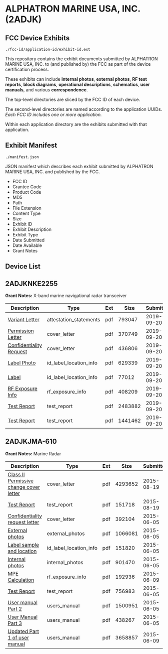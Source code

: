# ALPHATRON MARINE USA, INC. (2ADJK)
## FCC Device Exhibits

```
./fcc-id/application-id/exhibit-id.ext
```

This repository contains the exhibit documents submitted by ALPHATRON MARINE USA, INC. to (and published by) the FCC as part of the device certification process.

These exhibits can include **internal photos**, **external photos**, **RF test reports**, **block diagrams**, **operational descriptions**, **schematics**, **user manuals**, and various **correspondence**.

The top-level directories are sliced by the FCC ID of each device.

The second-level directories are named according to the application UUIDs. *Each FCC ID includes one or more application.*

Within each application directory are the exhibits submitted with that application. 

## Exhibit Manifest

```
./manifest.json
```

JSON manifest which describes each exhibit submitted by ALPHATRON MARINE USA, INC. and published by the FCC.

- FCC ID
- Grantee Code
- Product Code
- MD5
- Path
- File Extension
- Content Type
- Size
- Exhibit ID
- Exhibit Description
- Exhibit Type
- Date Submitted
- Date Available
- Grant Notes

## Device List
## 2ADJKNKE2255
**Grant Notes:** X-band marine navigational radar transceiver

| Description | Type | Ext | Size | Submitted | Available |
| ----------- | ---- | --- | ---- | --------- | --------- |
| [Variant Letter](2ADJKNKE2255/5357bb8daffb0c3493bad5ca9f772c84/4452020.pdf) | attestation_statements | pdf | 793047 | 2019-09-20 | 2019-09-20 |
| [Permission Letter](2ADJKNKE2255/5357bb8daffb0c3493bad5ca9f772c84/4452019.pdf) | cover_letter | pdf | 370749 | 2019-09-20 | 2019-09-20 |
| [Confidentiality Request](2ADJKNKE2255/5357bb8daffb0c3493bad5ca9f772c84/4452024.pdf) | cover_letter | pdf | 436806 | 2019-09-20 | 2019-09-20 |
| [Label Photo](2ADJKNKE2255/5357bb8daffb0c3493bad5ca9f772c84/4452017.pdf) | id_label_location_info | pdf | 629339 | 2019-09-20 | 2019-09-20 |
| [Label](2ADJKNKE2255/5357bb8daffb0c3493bad5ca9f772c84/4452018.pdf) | id_label_location_info | pdf | 77012 | 2019-09-20 | 2019-09-20 |
| [RF Exposure Info](2ADJKNKE2255/5357bb8daffb0c3493bad5ca9f772c84/4452023.pdf) | rf_exposure_info | pdf | 408209 | 2019-09-20 | 2019-09-20 |
| [Test Report](2ADJKNKE2255/5357bb8daffb0c3493bad5ca9f772c84/4452021.pdf) | test_report | pdf | 2483882 | 2019-09-20 | 2019-09-20 |
| [Test Report](2ADJKNKE2255/5357bb8daffb0c3493bad5ca9f772c84/4452022.pdf) | test_report | pdf | 1441462 | 2019-09-20 | 2019-09-20 |
## 2ADJKJMA-610
**Grant Notes:** Marine Radar

| Description | Type | Ext | Size | Submitted | Available |
| ----------- | ---- | --- | ---- | --------- | --------- |
| [Class II Permissive change cover letter](2ADJKJMA-610/c62390f2997a5fa0eb17d78ff11ab892/2719137.pdf) | cover_letter | pdf | 4293652 | 2015-08-19 | 2015-08-19 |
| [Test Report](2ADJKJMA-610/c62390f2997a5fa0eb17d78ff11ab892/2719138.pdf) | test_report | pdf | 151718 | 2015-08-19 | 2015-08-19 |
| [Confidentiality request letter](2ADJKJMA-610/432c8f59e85b63f93e37f424ee1cf45c/2638392.pdf) | cover_letter | pdf | 392104 | 2015-06-05 | 2015-06-05 |
| [External photos](2ADJKJMA-610/432c8f59e85b63f93e37f424ee1cf45c/2638394.pdf) | external_photos | pdf | 1066081 | 2015-06-05 | 2015-06-05 |
| [Label sample and location](2ADJKJMA-610/432c8f59e85b63f93e37f424ee1cf45c/2638395.pdf) | id_label_location_info | pdf | 151820 | 2015-06-05 | 2015-06-05 |
| [Internal photos](2ADJKJMA-610/432c8f59e85b63f93e37f424ee1cf45c/2638396.pdf) | internal_photos | pdf | 901470 | 2015-06-05 | 2015-06-05 |
| [MPE Calculation](2ADJKJMA-610/432c8f59e85b63f93e37f424ee1cf45c/2641727.pdf) | rf_exposure_info | pdf | 192936 | 2015-06-09 | 2015-06-05 |
| [Test Report](2ADJKJMA-610/432c8f59e85b63f93e37f424ee1cf45c/2638400.pdf) | test_report | pdf | 756983 | 2015-06-05 | 2015-06-05 |
| [User manual Part 2](2ADJKJMA-610/432c8f59e85b63f93e37f424ee1cf45c/2638402.pdf) | users_manual | pdf | 1500951 | 2015-06-05 | 2015-06-05 |
| [User Manual Part 3](2ADJKJMA-610/432c8f59e85b63f93e37f424ee1cf45c/2638403.pdf) | users_manual | pdf | 438267 | 2015-06-05 | 2015-06-05 |
| [Updated Part 1 of user manual](2ADJKJMA-610/432c8f59e85b63f93e37f424ee1cf45c/2641726.pdf) | users_manual | pdf | 3658857 | 2015-06-09 | 2015-06-05 |
